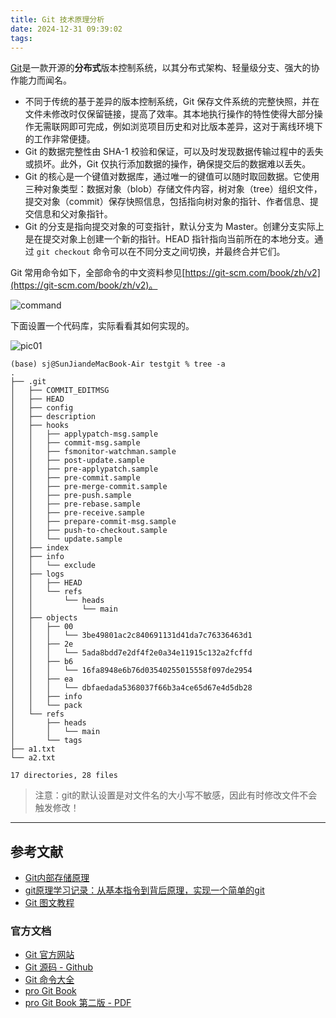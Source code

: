 ```yaml
---
title: Git 技术原理分析
date: 2024-12-31 09:39:02
tags:
---
```


[Git](https://git-scm.com/)是一款开源的**分布式**版本控制系统，以其分布式架构、轻量级分支、强大的协作能力而闻名。

- 不同于传统的基于差异的版本控制系统，Git 保存文件系统的完整快照，并在文件未修改时仅保留链接，提高了效率。其本地执行操作的特性使得大部分操作无需联网即可完成，例如浏览项目历史和对比版本差异，这对于离线环境下的工作非常便捷。
- Git 的数据完整性由 SHA-1 校验和保证，可以及时发现数据传输过程中的丢失或损坏。此外，Git 仅执行添加数据的操作，确保提交后的数据难以丢失。
- Git 的核心是一个键值对数据库，通过唯一的键值可以随时取回数据。它使用三种对象类型：数据对象（blob）存储文件内容，树对象（tree）组织文件，提交对象（commit）保存快照信息，包括指向树对象的指针、作者信息、提交信息和父对象指针。
- Git 的分支是指向提交对象的可变指针，默认分支为 Master。创建分支实际上是在提交对象上创建一个新的指针。HEAD 指针指向当前所在的本地分支。通过 `git checkout` 命令可以在不同分支之间切换，并最终合并它们。

Git 常用命令如下，全部命令的中文资料参见[https://git-scm.com/book/zh/v2](https://git-scm.com/book/zh/v2)。

![command](commands.jpg)

下面设置一个代码库，实际看看其如何实现的。

![pic01](pic01.png)

```console
(base) sj@SunJiandeMacBook-Air testgit % tree -a
.
├── .git
│   ├── COMMIT_EDITMSG
│   ├── HEAD
│   ├── config
│   ├── description
│   ├── hooks
│   │   ├── applypatch-msg.sample
│   │   ├── commit-msg.sample
│   │   ├── fsmonitor-watchman.sample
│   │   ├── post-update.sample
│   │   ├── pre-applypatch.sample
│   │   ├── pre-commit.sample
│   │   ├── pre-merge-commit.sample
│   │   ├── pre-push.sample
│   │   ├── pre-rebase.sample
│   │   ├── pre-receive.sample
│   │   ├── prepare-commit-msg.sample
│   │   ├── push-to-checkout.sample
│   │   └── update.sample
│   ├── index
│   ├── info
│   │   └── exclude
│   ├── logs
│   │   ├── HEAD
│   │   └── refs
│   │       └── heads
│   │           └── main
│   ├── objects
│   │   ├── 00
│   │   │   └── 3be49801ac2c840691131d41da7c76336463d1
│   │   ├── 2e
│   │   │   └── 5ada8bdd7e2df4f2e0a34e11915c132a2fcffd
│   │   ├── b6
│   │   │   └── 16fa8948e6b76d03540255015558f097de2954
│   │   ├── ea
│   │   │   └── dbfaedada5368037f66b3a4ce65d67e4d5db28
│   │   ├── info
│   │   └── pack
│   └── refs
│       ├── heads
│       │   └── main
│       └── tags
├── a1.txt
└── a2.txt

17 directories, 28 files
```

> 注意：git的默认设置是对文件名的大小写不敏感，因此有时修改文件不会触发修改！

---

## 参考文献

- [Git内部存储原理](https://www.zhaohuabing.com/post/2019-01-21-git/)
- [git原理学习记录：从基本指令到背后原理，实现一个简单的git](https://www.cnblogs.com/tanshaoshenghao/p/14200420.html)
- [Git 图文教程](https://www.cnblogs.com/anding/p/16987769.html)

### 官方文档

- [Git 官方网站](https://git-scm.com/)
- [Git 源码 - Github](https://github.com/git/git)
- [Git 命令大全](https://git-scm.com/docs)
- [pro Git Book](https://git-scm.com/book/en/v2)
- [pro Git Book 第二版 - PDF](progit.pdf)
